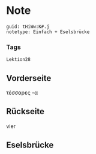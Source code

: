 # Note
```
guid: tHiWw:K#.j
notetype: Einfach + Eselsbrücke
```

### Tags
```
Lektion28
```

## Vorderseite
τέσσαρες -α

## Rückseite
vier

## Eselsbrücke


